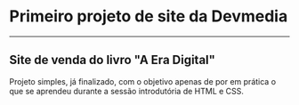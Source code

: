 # Primeiro projeto de site da Devmedia
---
## Site de venda do livro "A Era Digital"

Projeto simples, já finalizado, com o objetivo apenas de por em prática o que se aprendeu durante a sessão introdutória de HTML e CSS.


